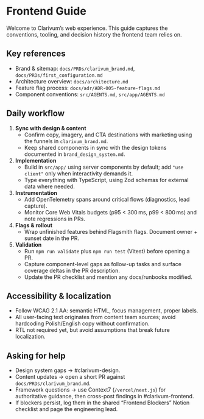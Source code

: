 # Frontend Guide

Welcome to Clarivum’s web experience. This guide captures the conventions, tooling, and decision history the frontend team relies on.

## Key references

- Brand & sitemap: `docs/PRDs/clarivum_brand.md`, `docs/PRDs/first_configuration.md`
- Architecture overview: `docs/architecture.md`
- Feature flag process: `docs/adr/ADR-005-feature-flags.md`
- Component conventions: `src/AGENTS.md`, `src/app/AGENTS.md`

## Daily workflow

1. **Sync with design & content**  
   - Confirm copy, imagery, and CTA destinations with marketing using the funnels in `clarivum_brand.md`.
   - Keep shared components in sync with the design tokens documented in `brand_design_system.md`.
2. **Implementation**  
   - Build in `src/app/` using server components by default; add `"use client"` only when interactivity demands it.
   - Type everything with TypeScript, using Zod schemas for external data where needed.
3. **Instrumentation**  
   - Add OpenTelemetry spans around critical flows (diagnostics, lead capture).  
   - Monitor Core Web Vitals budgets (p95 < 300 ms, p99 < 800 ms) and note regressions in PRs.
4. **Flags & rollout**  
   - Wrap unfinished features behind Flagsmith flags. Document owner + sunset date in the PR.
5. **Validation**  
   - Run `npm run validate` plus `npm run test` (Vitest) before opening a PR.  
   - Capture component-level gaps as follow-up tasks and surface coverage deltas in the PR description.  
   - Update the PR checklist and mention any docs/runbooks modified.

## Accessibility & localization

- Follow WCAG 2.1 AA: semantic HTML, focus management, proper labels.  
- All user-facing text originates from content team sources; avoid hardcoding Polish/English copy without confirmation.
- RTL not required yet, but avoid assumptions that break future localization.

## Asking for help

- Design system gaps → #clarivum-design.  
- Content updates → open a short PR against `docs/PRDs/clarivum_brand.md`.  
- Framework questions → use Context7 (`/vercel/next.js`) for authoritative guidance, then cross-post findings in #clarivum-frontend.  
- If blockers persist, log them in the shared “Frontend Blockers” Notion checklist and page the engineering lead.
